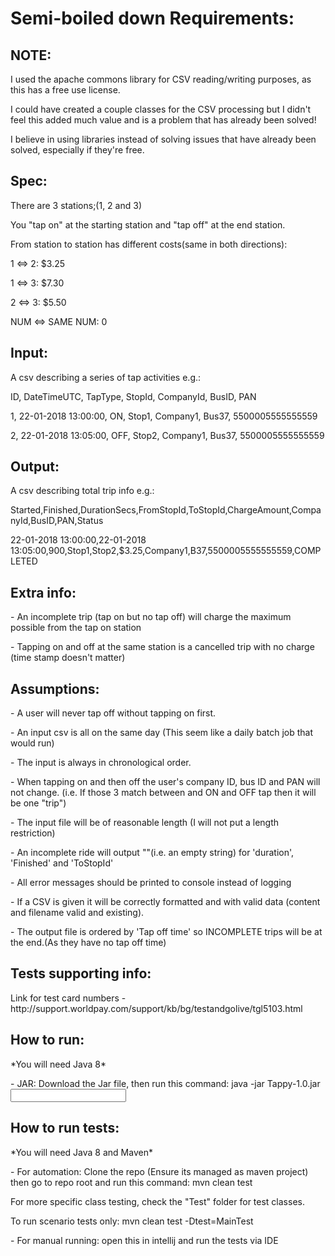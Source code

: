 <h1>Semi-boiled down Requirements:</h1>

<h2>NOTE:</h2>
<p>I used the apache commons library for CSV reading/writing purposes, as this has a free use license. </p>
<p>I could have created a couple classes for the CSV processing but I didn't feel this added much value and is a problem that has already been solved!</p>
<p>I believe in using libraries instead of solving issues that have already been solved, especially if they're free.</p>

  
<h2>Spec:</h2>
<p>There are 3 stations;(1, 2 and 3)</p>
<p>You "tap on" at the starting station and "tap off" at the end station.</p>
<p>From station to station has different costs(same in both directions):</p>
<p>1 <=> 2: $3.25</p>
<p>1 <=> 3: $7.30</p>
<p>2 <=> 3: $5.50</p>
<p>NUM <=> SAME NUM: 0</p>


<h2>Input:</h2>
<p>A csv describing a series of tap activities e.g.:
<p>ID, DateTimeUTC, TapType, StopId, CompanyId, BusID, PAN</p>
<p>1, 22-01-2018 13:00:00, ON, Stop1, Company1, Bus37, 5500005555555559</p>
<p>2, 22-01-2018 13:05:00, OFF, Stop2, Company1, Bus37, 5500005555555559</p>
  
<h2>Output:</h2>
<p>A csv describing total trip info e.g.:</p>
<p>Started,Finished,DurationSecs,FromStopId,ToStopId,ChargeAmount,CompanyId,BusID,PAN,Status</p>
<p>22-01-2018 13:00:00,22-01-2018 13:05:00,900,Stop1,Stop2,$3.25,Company1,B37,5500005555555559,COMPLETED</p>

<h2>Extra info:</h2>
<p>- An incomplete trip (tap on but no tap off) will charge the maximum possible from the tap on station</p>
<p>- Tapping on and off at the same station is a cancelled trip with no charge (time stamp doesn't matter)</p>


<h2>Assumptions:</h2>
<p>- A user will never tap off without tapping on first.</p>
<p>- An input csv is all on the same day (This seem like a daily batch job that would run)</p>
<p>- The input is always in chronological order.</p>
<p>- When tapping on and then off the user's company ID, bus ID and PAN will not change. (i.e. If those 3 match between and ON and OFF tap then it will be one "trip")</p>
<p>- The input file will be of reasonable length (I will not put a length restriction)</p>
<p>- An incomplete ride will output ""(i.e. an empty string) for 'duration', 'Finished' and 'ToStopId'</p>
<p>- All error messages should be printed to console instead of logging</p>
<p>- If a CSV is given it will be correctly formatted and with valid data (content and filename valid and existing).</p>
<p>- The output file is ordered by 'Tap off time' so INCOMPLETE trips will be at the end.(As they have no tap off time)</p>

<h2>Tests supporting info:</h2></p>
<p>Link for test card numbers - http://support.worldpay.com/support/kb/bg/testandgolive/tgl5103.html</p>

<h2>How to run:</h2>
<p>*You will need Java 8*</p>
<p>- JAR: Download the Jar file, then run this command: java -jar Tappy-1.0.jar <Input filepath></p>

<h2>How to run tests:</h2>
<p>*You will need Java 8 and Maven*</p>
<p>- For automation: Clone the repo (Ensure its managed as maven project) then go to repo root and run this command: mvn clean test</p>
<p>   For more specific class testing, check the "Test" folder for test classes.</p>
<p>   To run scenario tests only: mvn clean test -Dtest=MainTest
<p>- For manual running: open this in intellij and run the tests via IDE</p>

